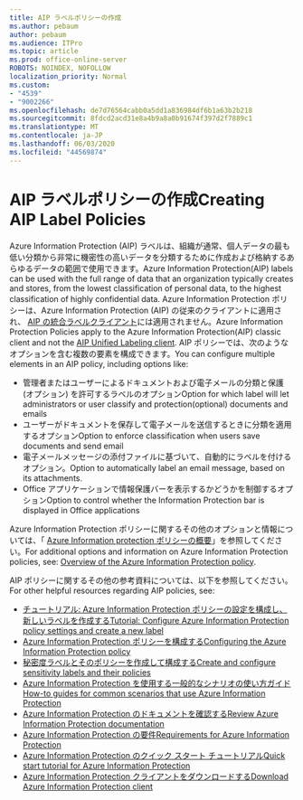 ```yaml
---
title: AIP ラベルポリシーの作成
ms.author: pebaum
author: pebaum
ms.audience: ITPro
ms.topic: article
ms.prod: office-online-server
ROBOTS: NOINDEX, NOFOLLOW
localization_priority: Normal
ms.custom:
- "4539"
- "9002266"
ms.openlocfilehash: de7d76564cabb0a5dd1a836984df6b1a63b2b218
ms.sourcegitcommit: 8fdcd2acd31e8a4b9a8a0b91674f397d2f7889c1
ms.translationtype: MT
ms.contentlocale: ja-JP
ms.lasthandoff: 06/03/2020
ms.locfileid: "44569874"
---
```

# <a name="creating-aip-label-policies"></a><span data-ttu-id="2d4a3-102">AIP ラベルポリシーの作成</span><span class="sxs-lookup"><span data-stu-id="2d4a3-102">Creating AIP Label Policies</span></span>

<span data-ttu-id="2d4a3-103">Azure Information Protection (AIP) ラベルは、組織が通常、個人データの最も低い分類から非常に機密性の高いデータを分類するために作成および格納するあらゆるデータの範囲で使用できます。</span><span class="sxs-lookup"><span data-stu-id="2d4a3-103">Azure Information Protection(AIP) labels can be used with the full range of data that an organization typically creates and stores, from the lowest classification of personal data, to the highest classification of highly confidential data.</span></span> <span data-ttu-id="2d4a3-104">Azure Information Protection ポリシーは、Azure Information Protection (AIP) の従来のクライアントに適用され、 [AIP の統合ラベルクライアント](https://docs.microsoft.com/azure/information-protection/rms-client/unifiedlabelingclient-version-release-history)には適用されません。</span><span class="sxs-lookup"><span data-stu-id="2d4a3-104">Azure Information Protection Policies apply to the Azure Information Protection(AIP) classic client and not the  [AIP Unified Labeling client](https://docs.microsoft.com/azure/information-protection/rms-client/unifiedlabelingclient-version-release-history).</span></span> <span data-ttu-id="2d4a3-105">AIP ポリシーでは、次のようなオプションを含む複数の要素を構成できます。</span><span class="sxs-lookup"><span data-stu-id="2d4a3-105">You can configure multiple elements in an AIP policy, including options like:</span></span>

- <span data-ttu-id="2d4a3-106">管理者またはユーザーによるドキュメントおよび電子メールの分類と保護 (オプション) を許可するラベルのオプション</span><span class="sxs-lookup"><span data-stu-id="2d4a3-106">Option for which label will let administrators or user classify and protection(optional) documents and emails</span></span>
- <span data-ttu-id="2d4a3-107">ユーザーがドキュメントを保存して電子メールを送信するときに分類を適用するオプション</span><span class="sxs-lookup"><span data-stu-id="2d4a3-107">Option to enforce classification when users save documents and send email</span></span>
- <span data-ttu-id="2d4a3-108">電子メールメッセージの添付ファイルに基づいて、自動的にラベルを付けるオプション。</span><span class="sxs-lookup"><span data-stu-id="2d4a3-108">Option to automatically label an email message, based on its attachments.</span></span>
- <span data-ttu-id="2d4a3-109">Office アプリケーションで情報保護バーを表示するかどうかを制御するオプション</span><span class="sxs-lookup"><span data-stu-id="2d4a3-109">Option to control whether the Information Protection bar is displayed in Office applications</span></span>

<span data-ttu-id="2d4a3-110">Azure Information Protection ポリシーに関するその他のオプションと情報については、「 [Azure Information protection ポリシーの概要](https://docs.microsoft.com/azure/information-protection/overview-policy)」を参照してください。</span><span class="sxs-lookup"><span data-stu-id="2d4a3-110">For additional options and information on Azure Information Protection policies, see: [Overview of the Azure Information Protection policy](https://docs.microsoft.com/azure/information-protection/overview-policy).</span></span>  

<span data-ttu-id="2d4a3-111">AIP ポリシーに関するその他の参考資料については、以下を参照してください。</span><span class="sxs-lookup"><span data-stu-id="2d4a3-111">For other helpful resources regarding AIP policies, see:</span></span>

- [<span data-ttu-id="2d4a3-112">チュートリアル: Azure Information Protection ポリシーの設定を構成し、新しいラベルを作成する</span><span class="sxs-lookup"><span data-stu-id="2d4a3-112">Tutorial: Configure Azure Information Protection policy settings and create a new label</span></span>](https://docs.microsoft.com/azure/information-protection/infoprotect-quick-start-tutorial)  
- [<span data-ttu-id="2d4a3-113">Azure Information Protection ポリシーを構成する</span><span class="sxs-lookup"><span data-stu-id="2d4a3-113">Configuring the Azure Information Protection policy</span></span>](https://docs.microsoft.com/azure/information-protection/configure-policy)  
- [<span data-ttu-id="2d4a3-114">秘密度ラベルとそのポリシーを作成して構成する</span><span class="sxs-lookup"><span data-stu-id="2d4a3-114">Create and configure sensitivity labels and their policies</span></span>](https://docs.microsoft.com/microsoft-365/compliance/create-sensitivity-labels)  
- [<span data-ttu-id="2d4a3-115">Azure Information Protection を使用する一般的なシナリオの使い方ガイド</span><span class="sxs-lookup"><span data-stu-id="2d4a3-115">How-to guides for common scenarios that use Azure Information Protection</span></span>](https://docs.microsoft.com/azure/information-protection/how-to-guides)  
- [<span data-ttu-id="2d4a3-116">Azure Information Protection のドキュメントを確認する</span><span class="sxs-lookup"><span data-stu-id="2d4a3-116">Review Azure Information Protection documentation</span></span>](https://docs.microsoft.com/azure/information-protection/what-is-information-protection)  
- [<span data-ttu-id="2d4a3-117">Azure Information Protection の要件</span><span class="sxs-lookup"><span data-stu-id="2d4a3-117">Requirements for Azure Information Protection</span></span>](https://docs.microsoft.com/azure/information-protection/get-started/requirements)  
- [<span data-ttu-id="2d4a3-118">Azure Information Protection のクイック スタート チュートリアル</span><span class="sxs-lookup"><span data-stu-id="2d4a3-118">Quick start tutorial for Azure Information Protection</span></span>](https://docs.microsoft.com/azure/information-protection/get-started/infoprotect-quick-start-tutorial)  
- [<span data-ttu-id="2d4a3-119">Azure Information Protection クライアントをダウンロードする</span><span class="sxs-lookup"><span data-stu-id="2d4a3-119">Download Azure Information Protection client</span></span>](https://www.microsoft.com/download/details.aspx?id=53018)
